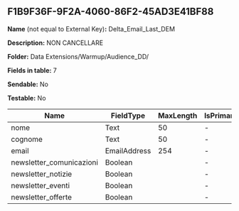## F1B9F36F-9F2A-4060-86F2-45AD3E41BF88

**Name** (not equal to External Key)**:** Delta_Email_Last_DEM

**Description:** NON CANCELLARE

**Folder:** Data Extensions/Warmup/Audience_DD/

**Fields in table:** 7

**Sendable:** No

**Testable:** No

| Name | FieldType | MaxLength | IsPrimaryKey | IsNullable | DefaultValue |
| --- | --- | --- | --- | --- | --- |
| nome | Text | 50 | - | - |  |
| cognome | Text | 50 | - | - |  |
| email | EmailAddress | 254 | - | - |  |
| newsletter_comunicazioni | Boolean |  | - | - |  |
| newsletter_notizie | Boolean |  | - | - |  |
| newsletter_eventi | Boolean |  | - | - |  |
| newsletter_offerte | Boolean |  | - | - |  |
